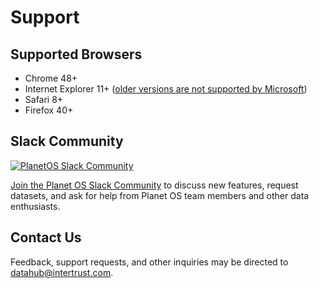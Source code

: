 # Support

## Supported Browsers
 - Chrome 48+
 - Internet Explorer 11+ (<a href="https://www.microsoft.com/en-us/WindowsForBusiness/End-of-IE-support" target="_blank">older versions are not supported by Microsoft</a>)
 - Safari 8+
 - Firefox 40+

## Slack Community
[![PlanetOS Slack Community](images/Plane-OS-Slack-Community_Final_1200x675px.jpg)](http://slack.planetos.com)

[Join the Planet OS Slack Community](http://slack.planetos.com) to discuss new features, request datasets, and ask for help from Planet OS team members and other data enthusiasts.

## Contact Us
Feedback, support requests, and other inquiries may be directed to [datahub@intertrust.com](mailto:datahub@intertrust.com "Email Planet OS").
